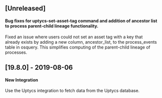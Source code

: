 ## [Unreleased]
#### Bug fixes for uptycs-set-asset-tag command and addition of ancestor list to process parent-child lineage functionality. 
Fixed an issue where users could not set an asset tag with a key that already exists by adding a new column, ancestor_list, to the process_events table in osquery.  This simplifies computing of the parent-child lineage of processes.

## [19.8.0] - 2019-08-06
#### New Integration
Use the Uptycs integration to fetch data from the Uptycs database.
